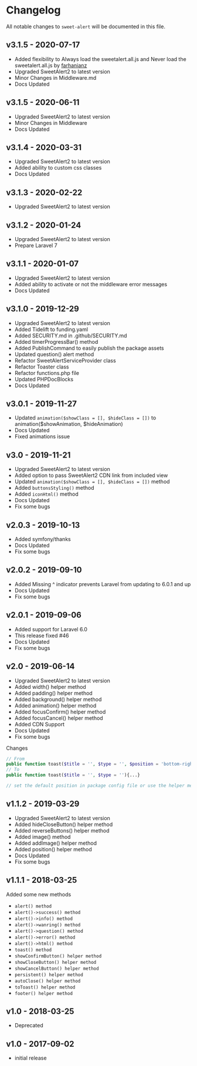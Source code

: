 # Changelog

All notable changes to `sweet-alert` will be documented in this file.

## v3.1.5 - 2020-07-17
- Added flexibility to Always load the sweetalert.all.js and Never load the sweetalert.all.js by [farhanianz](https://github.com/farhanianz)
- Upgraded SweetAlert2 to latest version
- Minor Changes in Middleware.md
- Docs Updated

## v3.1.5 - 2020-06-11
- Upgraded SweetAlert2 to latest version
- Minor Changes in Middleware
- Docs Updated

## v3.1.4 - 2020-03-31
- Upgraded SweetAlert2 to latest version
- Added ability to custom css classes
- Docs Updated

## v3.1.3 - 2020-02-22
- Upgraded SweetAlert2 to latest version

## v3.1.2 - 2020-01-24
- Upgraded SweetAlert2 to latest version
- Prepare Laravel 7

## v3.1.1 - 2020-01-07
- Upgraded SweetAlert2 to latest version
- Added ability to activate or not the middleware error messages
- Docs Updated

## v3.1.0 - 2019-12-29
- Upgraded SweetAlert2 to latest version
- Added Tidelift to funding.yaml
- Added SECURITY.md in .github/SECURITY.md
- Added timerProgressBar() method
- Added PublishCommand to easily publish the package assets
- Updated question() alert method
- Refactor SweetAlertServiceProvider class
- Refactor Toaster class
- Refactor functions.php file
- Updated PHPDocBlocks
- Docs Updated

## v3.0.1 - 2019-11-27
- Updated `animation($showClass = [], $hideClass = [])` to animation($showAnimation, $hideAnimation)
- Docs Updated
- Fixed animations issue

## v3.0 - 2019-11-21
- Upgraded SweetAlert2 to latest version
- Added option to pass SweetAlert2 CDN link from included view
- Updated `animation($showClass = [], $hideClass = [])` method
- Added `buttonsStyling()` method
- Added `iconHtml()` method
- Docs Updated
- Fix some bugs

## v2.0.3 - 2019-10-13
- Added symfony/thanks
- Docs Updated
- Fix some bugs

## v2.0.2 - 2019-09-10
- Added Missing ^ indicator prevents Laravel from updating to 6.0.1 and up
- Docs Updated
- Fix some bugs

## v2.0.1 - 2019-09-06
- Added support for Laravel 6.0
- This release fixed #46
- Docs Updated
- Fix some bugs

## v2.0 - 2019-06-14
- Upgraded SweetAlert2 to latest version
- Added width() helper method
- Added padding() helper method
- Added background() helper method
- Added animation() helper method
- Added focusConfirm() helper method
- Added focusCancel() helper method
- Added CDN Support
- Docs Updated
- Fix some bugs

Changes
```php
// From
public function toast($title = '', $type = '', $position = 'bottom-right'){...}
// To
public function toast($title = '', $type = ''){...}

// set the default position in package config file or use the helper method position()
```

## v1.1.2 - 2019-03-29
- Upgraded SweetAlert2 to latest version
- Added hideCloseButton() helper method
- Added reverseButtons() helper method
- Added image() method
- Added addImage() helper method
- Added position() helper method
- Docs Updated
- Fix some bugs

## v1.1.1 - 2018-03-25
Added some new methods
- `alert() method`
- `alert()->success() method`
- `alert()->info() method`
- `alert()->wanring() method`
- `alert()->question() method`
- `alert()->error() method`
- `alert()->html() method`
- `toast() method`
- `showConfirmButton() helper method`
- `showCloseButton() helper method`
- `showCancelButton() helper method`
- `persistent() helper method`
- `autoClose() helper method`
- `toToast() helper method`
- `footer() helper method`

## v1.0 - 2018-03-25
- Deprecated

## v1.0 - 2017-09-02
- initial release
